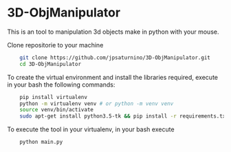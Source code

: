 # 3D-ObjManipulator

This is an tool to manipulation 3d objects make in python with your mouse.

Clone repositorie to your machine
```bash
    git clone https://github.com/jpsaturnino/3D-ObjManipulator.git
    cd 3D-ObjManipulator
```
 


To create the virtual environment and install the libraries required, execute in your bash the following commands:
```bash
    pip install virtualenv
    python -m virtualenv venv # or python -m venv venv
    source venv/bin/activate
    sudo apt-get install python3.5-tk && pip install -r requirements.txt
```

To execute the tool in your virtualenv, in your bash execute
```bash
    python main.py
```
